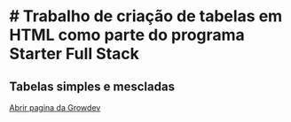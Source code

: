 

# # Trabalho de criação de tabelas em HTML como parte do programa Starter Full Stack


## **Tabelas simples e mescladas**

<a href="https://www.growdev.com.br/">Abrir pagina da Growdev</a>

